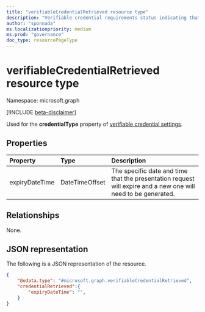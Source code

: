 ```yaml
---
title: "verifiableCredentialRetrieved resource type"
description: "Verifiable credential requirements status indicating that the credential verfication is still required but has been retrieved by the user."
author: "sponnada"
ms.localizationpriority: medium
ms.prod: "governance"
doc_type: resourcePageType
---
```


# verifiableCredentialRetrieved resource type

Namespace: microsoft.graph

[!INCLUDE [beta-disclaimer](../../includes/beta-disclaimer.md)]

Used for the **credentialType** property of [verifiable credential settings](verifiablecredentialsettings.md).


## Properties
|Property|Type|Description|
|:---|:---|:---|
|expiryDateTime|DateTimeOffset| The specific date and time that the presentation request will expire and a new one will need to be generated. |

## Relationships
None.

## JSON representation
The following is a JSON representation of the resource.
<!-- {
  "blockType": "resource",
  "@odata.type": "microsoft.graph.verifiableCredentialRetrieved"
}
-->
``` json
{
    "@odata.type": "#microsoft.graph.verifiableCredentialRetrieved",
    "credentialRetrieved":{
        "expiryDateTime": "",
    }
}
```